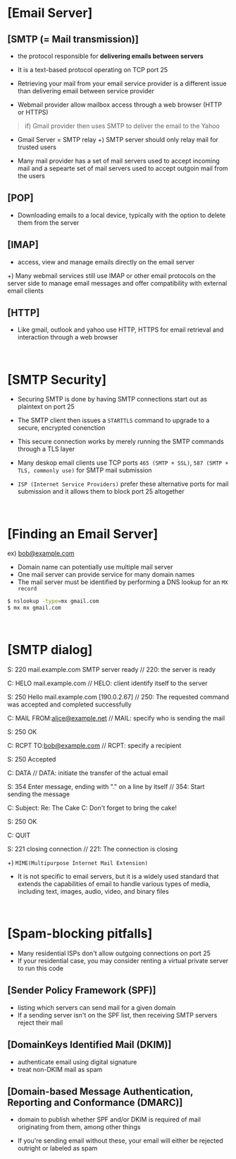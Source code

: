 # [Email Server]

## [SMTP (= Mail transmission)]

- the protocol responsible for **delivering emails between servers**
- It is a text-based protocol operating on TCP port 25


- Retrieving your mail from your email service provider is a different issue than delivering email between service provider
- Webmail provider allow mailbox access through a web browser (HTTP or HTTPS)

> if) Gmail provider then uses SMTP to deliver the email to the Yahoo

- Gmail Server = SMTP relay
+) SMTP server should only relay mail for trusted users

- Many mail provider has a set of mail servers used to accept incoming mail and a sepearte set of mail servers used to accept outgoin mail from the users

## [POP]

- Downloading emails to a local device, typically with the option to delete them from the server

## [IMAP]

- access, view and manage emails directly on the email server

+) Many webmail services still use IMAP or other email protocols on the server side to manage email messages and offer compatibility with external email clients

## [HTTP]

- Like gmail, outlook and yahoo use HTTP, HTTPS for email retrieval and interaction through a web browser

<br/>

# [SMTP Security]

- Securing SMTP is done by having SMTP connections start out as plaintext on port 25
- The SMTP client then issues a `STARTTLS` command to upgrade to a secure, encrypted conenction
- This secure connection works by merely running the SMTP commands through a TLS layer


- Many deskop email clients use TCP ports `465 (SMTP + SSL)`, `587 (SMTP + TLS, commonly use)` for SMTP mail submission
- `ISP (Internet Service Providers)` prefer these alternative ports for mail submission and it allows them to block port 25 altogether

<br/>

# [Finding an Email Server]

ex) bob@example.com

- Domain name can potentially use multiple mail server
- One mail server can provide service for many domain names
- The mail server must be identified by performing a DNS lookup for an `MX record` 

```bash
$ nslookup -type=mx gmail.com
$ mx mx gmail.com
```

<br/>

# [SMTP dialog]

S: 220 mail.example.com SMTP server ready 
// 220: the server is ready

C: HELO mail.example.com 
// HELO: client identify itself to the server

S: 250 Hello mail.example.com [190.0.2.67] 
// 250: The requested command was accepted and completed successfully

C: MAIL FROM:<alice@example.net> 
// MAIL: specify who is sending the mail

S: 250 OK

C: RCPT TO:<bob@example.com> 
// RCPT: specify a recipient

S: 250 Accepted

C: DATA 
// DATA: initiate the transfer of the actual email

S: 354 Enter message, ending with "." on a line by itself 
// 354: Start sending the message

C: Subject: Re: The Cake
C: Don't forget to bring the cake!

S: 250 OK

C: QUIT

S: 221 closing connection 
// 221: The connection is closing


+) `MIME(Multipurpose Internet Mail Extension)`

- It is not specific to email servers, but it is a widely used standard that extends the capabilities of email to handle various types of media, including text, images, audio, video, and binary files

<br/>

# [Spam-blocking pitfalls]

- Many residential ISPs don't allow outgoing connections on port 25
- If your residential case, you may consider renting a virtual private server to run this code


## [Sender Policy Framework (SPF)]

- listing which servers can send mail for a given domain
- If a sending server isn't on the SPF list, then receiving SMTP servers reject their mail

## [DomainKeys Identified Mail (DKIM)]

- authenticate email using digital signature
- treat non-DKIM mail as spam

## [Domain-based Message Authentication, Reporting and Conformance (DMARC)]

- domain to publish whether SPF and/or DKIM is required of mail originating from them, among other things


- If you're sending email without these, your email will either be rejected outright or labeled as spam

